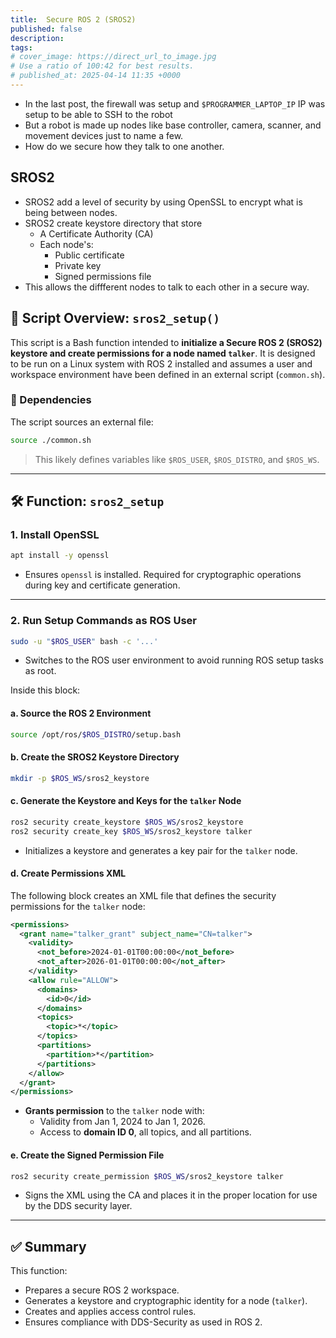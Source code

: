 ```yaml
---
title:  Secure ROS 2 (SROS2)
published: false
description: 
tags: 
# cover_image: https://direct_url_to_image.jpg
# Use a ratio of 100:42 for best results.
# published_at: 2025-04-14 11:35 +0000
---
```


- In the last post, the firewall was setup and `$PROGRAMMER_LAPTOP_IP` IP was setup to be able to SSH to the robot
- But a robot is made up nodes like base controller, camera, scanner, and movement devices just to name a few.
- How do we secure how they talk to one another.


## SROS2
- SROS2 add a level of security by using OpenSSL to encrypt what is being between nodes.
- SROS2 create keystore directory that store
    - A Certificate Authority (CA)
    - Each node's:
        - Public certificate
        - Private key
        - Signed permissions file 
- This allows the diffferent nodes to talk to each other in a secure way.

## 📜 Script Overview: `sros2_setup()`

This script is a Bash function intended to **initialize a Secure ROS 2 (SROS2) keystore and create permissions for a node named `talker`**. It is designed to be run on a Linux system with ROS 2 installed and assumes a user and workspace environment have been defined in an external script (`common.sh`).

### 🔗 Dependencies
The script sources an external file:
```bash
source ./common.sh
```
> This likely defines variables like `$ROS_USER`, `$ROS_DISTRO`, and `$ROS_WS`.

---

## 🛠️ Function: `sros2_setup`

### 1. **Install OpenSSL**
```bash
apt install -y openssl
```
- Ensures `openssl` is installed. Required for cryptographic operations during key and certificate generation.

---

### 2. **Run Setup Commands as ROS User**
```bash
sudo -u "$ROS_USER" bash -c '...'
```
- Switches to the ROS user environment to avoid running ROS setup tasks as root.

Inside this block:

#### a. **Source the ROS 2 Environment**
```bash
source /opt/ros/$ROS_DISTRO/setup.bash
```

#### b. **Create the SROS2 Keystore Directory**
```bash
mkdir -p $ROS_WS/sros2_keystore
```

#### c. **Generate the Keystore and Keys for the `talker` Node**
```bash
ros2 security create_keystore $ROS_WS/sros2_keystore
ros2 security create_key $ROS_WS/sros2_keystore talker
```
- Initializes a keystore and generates a key pair for the `talker` node.

#### d. **Create Permissions XML**
The following block creates an XML file that defines the security permissions for the `talker` node:

```xml
<permissions>
  <grant name="talker_grant" subject_name="CN=talker">
    <validity>
      <not_before>2024-01-01T00:00:00</not_before>
      <not_after>2026-01-01T00:00:00</not_after>
    </validity>
    <allow rule="ALLOW">
      <domains>
        <id>0</id>
      </domains>
      <topics>
        <topic>*</topic>
      </topics>
      <partitions>
        <partition>*</partition>
      </partitions>
    </allow>
  </grant>
</permissions>
```
- **Grants permission** to the `talker` node with:
  - Validity from Jan 1, 2024 to Jan 1, 2026.
  - Access to **domain ID 0**, all topics, and all partitions.

#### e. **Create the Signed Permission File**
```bash
ros2 security create_permission $ROS_WS/sros2_keystore talker
```
- Signs the XML using the CA and places it in the proper location for use by the DDS security layer.

---

## ✅ Summary

This function:
- Prepares a secure ROS 2 workspace.
- Generates a keystore and cryptographic identity for a node (`talker`).
- Creates and applies access control rules.
- Ensures compliance with DDS-Security as used in ROS 2.
